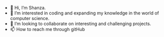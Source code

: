 - 👋 Hi, I’m Shanza.
- 👀 I’m interested in coding and expanding my knowledge in the world of computer science. 
- 💞️ I’m looking to collaborate on interesting and challenging projects.
- 📫 How to reach me through gitHub

<!---
1shanzakhan/1shanzakhan is a ✨ special ✨ repository because its `README.md` (this file) appears on your GitHub profile.
You can click the Preview link to take a look at your changes.
--->
